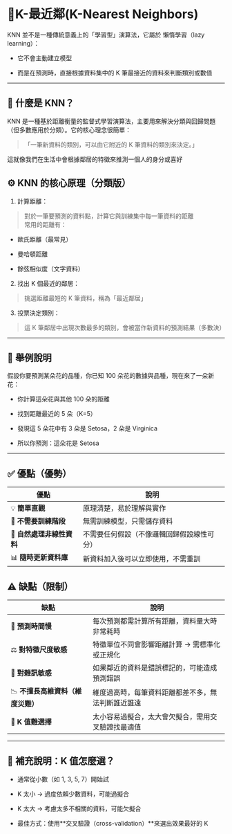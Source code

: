 # 📘K-最近鄰(K-Nearest Neighbors)

KNN 並不是一種傳統意義上的「學習型」演算法，它屬於 懶惰學習（lazy learning）：

- 它不會主動建立模型

- 而是在預測時，直接根據資料集中的 K 筆最接近的資料來判斷類別或數值

---

## 🧠 什麼是 KNN？
KNN 是一種基於距離衡量的監督式學習演算法，主要用來解決分類與回歸問題（但多數應用於分類）。它的核心理念很簡單：

>「一筆新資料的類別，可以由它附近的 K 筆資料的類別來決定。」

這就像我們在生活中會根據鄰居的特徵來推測一個人的身分或喜好

## ⚙️ KNN 的核心原理（分類版）
1. 計算距離：
> 對於一筆要預測的資料點，計算它與訓練集中每一筆資料的距離  
常用的距離有：

- 歐氏距離（最常見）

- 曼哈頓距離

- 餘弦相似度（文字資料）

2. 找出 K 個最近的鄰居：
> 挑選距離最短的 K 筆資料，稱為「最近鄰居」

3. 投票決定類別：
> 這 K 筆鄰居中出現次數最多的類別，會被當作新資料的預測結果（多數決）

---

## 📝 舉例說明
假設你要預測某朵花的品種，你已知 100 朵花的數據與品種，現在來了一朵新花：

- 你計算這朵花與其他 100 朵的距離

- 找到距離最近的 5 朵（K=5）

- 發現這 5 朵花中有 3 朵是 Setosa，2 朵是 Virginica

- 所以你預測：這朵花是 Setosa

---

## ✅ 優點（優勢）

| 優點               | 說明                    |
| ---------------- | --------------------- |
| 💡 **簡單直觀**      | 原理清楚，易於理解與實作          |
| 🧪 **不需要訓練階段**   | 無需訓練模型，只需儲存資料         |
| 🧭 **自然處理非線性資料** | 不需要任何假設（不像邏輯回歸假設線性可分） |
| 📊 **隨時更新資料庫**   | 新資料加入後可以立即使用，不需重訓     |


## ⚠️ 缺點（限制）

| 缺點                   | 說明                        |
| -------------------- | ------------------------- |
| 🐢 **預測時間慢**         | 每次預測都需計算所有距離，資料量大時非常耗時    |
| ⚖️ **對特徵尺度敏感**       | 特徵單位不同會影響距離計算 → 需標準化或正規化  |
| 🎯 **對雜訊敏感**         | 如果鄰近的資料是錯誤標記的，可能造成預測錯誤    |
| 📉 **不擅長高維資料（維度災難）** | 維度過高時，每筆資料距離都差不多，無法判斷誰近誰遠 |
| 🧪 **K 值難選擇**        | 太小容易過擬合，太大會欠擬合，需用交叉驗證找最適值 |

---

## 🧮 補充說明：K 值怎麼選？
- 通常從小數（如 1, 3, 5, 7）開始試

- K 太小 → 過度依賴少數資料，可能過擬合

- K 太大 → 考慮太多不相關的資料，可能欠擬合

- 最佳方式：使用**交叉驗證（cross-validation）**來選出效果最好的 K